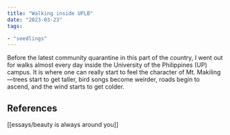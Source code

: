 ```yaml
---
title: "Walking inside UPLB"
date: "2023-03-23"
tags:

- "seedlings"
---
```


Before the latest community quarantine in this part of the country, I went out for walks almost every day inside the University of the Philippines (UP) campus. It is where one can really start to feel the character of Mt. Makiling—trees start to get taller, bird songs become weirder, roads begin to ascend, and the wind starts to get colder.

## References

[[essays/beauty is always around you]]